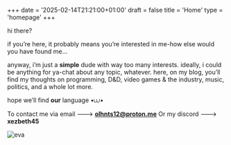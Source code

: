 +++
date = '2025-02-14T21:21:00+01:00'
draft = false
title = 'Home'
type = 'homepage'
+++

hi there?

if you’re here, it probably means you’re interested in me-how else would you have found me…

anyway, i’m just a **simple** dude with way too many interests. ideally, i could be anything for ya-chat about any topic, whatever. here, on my blog, you’ll find my thoughts on programming, D&D, video games & the industry, music, politics, and a whole lot more.

hope we’ll find **our** language •⩊•

To contact me via email ---> **olhnts12@proton.me**
Or my discord ---> **xezbeth45**

![eva](/images/789101.jpg)

